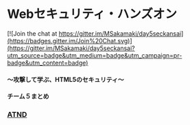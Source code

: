 # Webセキュリティ・ハンズオン

[![Join the chat at https://gitter.im/MSakamaki/day5seckansai](https://badges.gitter.im/Join%20Chat.svg)](https://gitter.im/MSakamaki/day5seckansai?utm_source=badge&utm_medium=badge&utm_campaign=pr-badge&utm_content=badge)

#### 〜攻撃して学ぶ、HTML5のセキュリティ〜

#### チーム５まとめ

### [ATND](https://atnd.org/events/63862)





